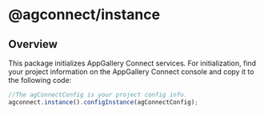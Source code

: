 # @agconnect/instance

## Overview
This package initializes AppGallery Connect services. For initialization, find your project information on the AppGallery Connect console and copy it to the following code: 
```js
//The agConnectConfig is your project config info.
agconnect.instance().configInstance(agConnectConfig);
```
